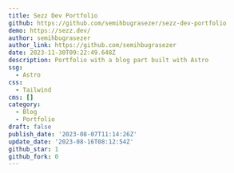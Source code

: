 ```yaml
---
title: Sezz Dev Portfolio
github: https://github.com/semihbugrasezer/sezz-dev-portfolio
demo: https://sezz.dev/
author: semihbugrasezer
author_link: https://github.com/semihbugrasezer
date: 2023-11-30T09:22:49.648Z
description: Portfolio with a blog part built with Astro
ssg:
  - Astro
css:
  - Tailwind
cms: []
category:
  - Blog
  - Portfolio
draft: false
publish_date: '2023-08-07T11:14:26Z'
update_date: '2023-08-16T08:12:54Z'
github_star: 1
github_fork: 0
---
```

